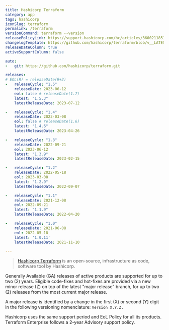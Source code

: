 ```yaml
---
title: Hashicorp Terraform
category: app
tags: hashicorp
iconSlug: terraform
permalink: /terraform
versionCommand: terraform --version
releasePolicyLink: https://support.hashicorp.com/hc/articles/360021185113
changelogTemplate: https://github.com/hashicorp/terraform/blob/v__LATEST__/CHANGELOG.md
releaseDateColumn: true
activeSupportColumn: false

auto:
-   git: https://github.com/hashicorp/terraform.git

releases:
# EOL(R) = releaseDate(R+2)
-   releaseCycle: "1.5"
    releaseDate: 2023-06-12
    eol: false # releaseDate(1.7)
    latest: "1.5.3"
    latestReleaseDate: 2023-07-12

-   releaseCycle: "1.4"
    releaseDate: 2023-03-08
    eol: false # releaseDate(1.6)
    latest: "1.4.6"
    latestReleaseDate: 2023-04-26

-   releaseCycle: "1.3"
    releaseDate: 2022-09-21
    eol: 2023-06-12
    latest: "1.3.9"
    latestReleaseDate: 2023-02-15

-   releaseCycle: "1.2"
    releaseDate: 2022-05-18
    eol: 2023-03-08
    latest: "1.2.9"
    latestReleaseDate: 2022-09-07

-   releaseCycle: "1.1"
    releaseDate: 2021-12-08
    eol: 2022-09-21
    latest: "1.1.9"
    latestReleaseDate: 2022-04-20

-   releaseCycle: "1.0"
    releaseDate: 2021-06-08
    eol: 2022-05-18
    latest: '1.0.11'
    latestReleaseDate: 2021-11-10

---
```


> [Hashicorp Terraform](https://www.terraform.io/) is an open-source, infrastructure as code,
> software tool by Hashicorp.

Generally Available (GA) releases of active products are supported for up to two (2) years. Eligible
code-fixes and hot-fixes are provided via a new minor release (Z) on top of the latest "major
release" branch, for up to two (2) releases from the most current major release.

A major release is identified by a change in the first (X) or second (Y) digit in the following
versioning nomenclature: `Version X.Y.Z.`

Hashicorp uses the same support period and EoL Policy for all its products. Terraform Enterprise
follows a 2-year Advisory support policy.
